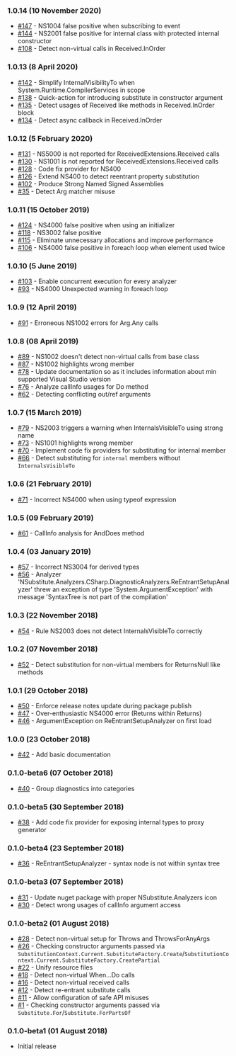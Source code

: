 ### 1.0.14 (10 November 2020)

- [#147](https://github.com/nsubstitute/NSubstitute.Analyzers/issues/147) - NS1004 false positive when subscribing to event
- [#144](https://github.com/nsubstitute/NSubstitute.Analyzers/issues/144) - NS2001 false positive for internal class with protected internal constructor
- [#108](https://github.com/nsubstitute/NSubstitute.Analyzers/issues/108) - Detect non-virtual calls in Received.InOrder

### 1.0.13 (8 April 2020)

- [#142](https://github.com/nsubstitute/NSubstitute.Analyzers/issues/142) - Simplify InternalVisibilityTo when System.Runtime.CompilerServices in scope
- [#138](https://github.com/nsubstitute/NSubstitute.Analyzers/issues/138) - Quick-action for introducing substitute in constructor argument
- [#135](https://github.com/nsubstitute/NSubstitute.Analyzers/issues/135) - Detect usages of Received like methods in Received.InOrder block
- [#134](https://github.com/nsubstitute/NSubstitute.Analyzers/issues/134) - Detect async callback in Received.InOrder

### 1.0.12 (5 February 2020)

- [#131](https://github.com/nsubstitute/NSubstitute.Analyzers/issues/131) - NS5000 is not reported for ReceivedExtensions.Received calls 
- [#130](https://github.com/nsubstitute/NSubstitute.Analyzers/issues/130) - NS1001 is not reported for ReceivedExtensions.Received calls 
- [#128](https://github.com/nsubstitute/NSubstitute.Analyzers/issues/128) - Code fix provider for NS400 
- [#126](https://github.com/nsubstitute/NSubstitute.Analyzers/issues/126) - Extend NS400 to detect reentrant property substitution 
- [#102](https://github.com/nsubstitute/NSubstitute.Analyzers/issues/102) - Produce Strong Named Signed Assemblies  
- [#35](https://github.com/nsubstitute/NSubstitute.Analyzers/issues/35) - Detect Arg matcher misuse 

### 1.0.11 (15 October 2019)

- [#124](https://github.com/nsubstitute/NSubstitute.Analyzers/issues/124) - NS4000 false positive when using an initializer
- [#118](https://github.com/nsubstitute/NSubstitute.Analyzers/issues/118) - NS3002 false positive
- [#115](https://github.com/nsubstitute/NSubstitute.Analyzers/issues/115) - Eliminate unnecessary allocations and improve performance
- [#106](https://github.com/nsubstitute/NSubstitute.Analyzers/issues/106) - NS4000 false positive in foreach loop when element used twice

### 1.0.10 (5 June 2019)

 - [#103](https://github.com/nsubstitute/NSubstitute.Analyzers/issues/103) - Enable concurrent execution for every analyzer
 - [#93](https://github.com/nsubstitute/NSubstitute.Analyzers/issues/93) - NS4000 Unexpected warning in foreach loop
 
### 1.0.9 (12 April 2019)

 - [#91](https://github.com/nsubstitute/NSubstitute.Analyzers/issues/91) - Erroneous NS1002 errors for Arg.Any calls

### 1.0.8 (08 April 2019)

 - [#89](https://github.com/nsubstitute/NSubstitute.Analyzers/issues/89) - NS1002 doesn't detect non-virtual calls from base class
 - [#87](https://github.com/nsubstitute/NSubstitute.Analyzers/issues/87) - NS1002 highlights wrong member
 - [#78](https://github.com/nsubstitute/NSubstitute.Analyzers/issues/78) - Update documentation so as it includes information about min supported Visual Studio version
 - [#76](https://github.com/nsubstitute/NSubstitute.Analyzers/issues/76) - Analyze callInfo usages for Do method
 - [#62](https://github.com/nsubstitute/NSubstitute.Analyzers/issues/62) - Detecting conflicting out/ref arguments

### 1.0.7 (15 March 2019)

 - [#79](https://github.com/nsubstitute/NSubstitute.Analyzers/issues/79) - NS2003 triggers a warning when InternalsVisibleTo using strong name
 - [#73](https://github.com/nsubstitute/NSubstitute.Analyzers/issues/73) - NS1001 highlights wrong member
 - [#70](https://github.com/nsubstitute/NSubstitute.Analyzers/issues/70) - Implement code fix providers for substituting for internal member
 - [#66](https://github.com/nsubstitute/NSubstitute.Analyzers/issues/66) - Detect substituting for `internal` members without `InternalsVisibleTo`

### 1.0.6 (21 February 2019)

 - [#71](https://github.com/nsubstitute/NSubstitute.Analyzers/issues/71) - Incorrect NS4000 when using typeof expression

### 1.0.5 (09 February 2019)

 - [#61](https://github.com/nsubstitute/NSubstitute.Analyzers/issues/61) - CallInfo analysis for AndDoes method

### 1.0.4 (03 January 2019)

 - [#57](https://github.com/nsubstitute/NSubstitute.Analyzers/issues/57) - Incorrect NS3004 for derived types
 - [#56](https://github.com/nsubstitute/NSubstitute.Analyzers/issues/56) - Analyzer 'NSubstitute.Analyzers.CSharp.DiagnosticAnalyzers.ReEntrantSetupAnalyzer' threw an exception of type 'System.ArgumentException' with message 'SyntaxTree is not part of the compilation'

### 1.0.3 (22 November 2018)

 - [#54](https://github.com/nsubstitute/NSubstitute.Analyzers/issues/54) - Rule NS2003 does not detect InternalsVisibleTo correctly

### 1.0.2 (07 November 2018)

 - [#52](https://github.com/nsubstitute/NSubstitute.Analyzers/issues/52) - Detect substitution for non-virtual members for ReturnsNull like methods

### 1.0.1 (29 October 2018)

 - [#50](https://github.com/nsubstitute/NSubstitute.Analyzers/issues/50) - Enforce release notes update during package publish
 - [#47](https://github.com/nsubstitute/NSubstitute.Analyzers/issues/47) - Over-enthusiastic NS4000 error (Returns within Returns)
 - [#46](https://github.com/nsubstitute/NSubstitute.Analyzers/issues/46) - ArgumentException on ReEntrantSetupAnalyzer on first load

### 1.0.0 (23 October 2018)

 - [#42](https://github.com/nsubstitute/NSubstitute.Analyzers/issues/42) - Add basic documentation

### 0.1.0-beta6 (07 October 2018)

 - [#40](https://github.com/nsubstitute/NSubstitute.Analyzers/issues/40) - Group diagnostics into categories

### 0.1.0-beta5 (30 September 2018)

 - [#38](https://github.com/nsubstitute/NSubstitute.Analyzers/issues/38) - Add code fix provider for exposing internal types to proxy generator

### 0.1.0-beta4 (23 September 2018)

 - [#36](https://github.com/nsubstitute/NSubstitute.Analyzers/issues/36) - ReEntrantSetupAnalyzer - syntax node is not within syntax tree

### 0.1.0-beta3 (07 September 2018)

 - [#31](https://github.com/nsubstitute/NSubstitute.Analyzers/issues/31) - Update nuget package with proper NSubstitute.Analyzers icon
 - [#30](https://github.com/nsubstitute/NSubstitute.Analyzers/issues/30) - Detect wrong usages of callInfo argument access

### 0.1.0-beta2 (01 August 2018)

 - [#28](https://github.com/nsubstitute/NSubstitute.Analyzers/issues/28) - Detect non-virtual setup for Throws and ThrowsForAnyArgs
 - [#26](https://github.com/nsubstitute/NSubstitute.Analyzers/issues/26) - Checking constructor arguments passed via `SubstitutionContext.Current.SubstituteFactory.Create`/`SubstitutionContext.Current.SubstituteFactory.CreatePartial`
 - [#22](https://github.com/nsubstitute/NSubstitute.Analyzers/issues/22) - Unify resource files
 - [#18](https://github.com/nsubstitute/NSubstitute.Analyzers/issues/18) - Detect non-virtual When...Do calls
 - [#16](https://github.com/nsubstitute/NSubstitute.Analyzers/issues/16) - Detect non-virtual received calls
 - [#12](https://github.com/nsubstitute/NSubstitute.Analyzers/issues/12) - Detect re-entrant substitute calls
 - [#11](https://github.com/nsubstitute/NSubstitute.Analyzers/issues/11) - Allow configuration of safe API misuses
 - [#1](https://github.com/nsubstitute/NSubstitute.Analyzers/issues/1) - Checking constructor arguments passed via `Substitute.For`/`Substitute.ForPartsOf`

### 0.1.0-beta1 (01 August 2018)
 - Initial release
